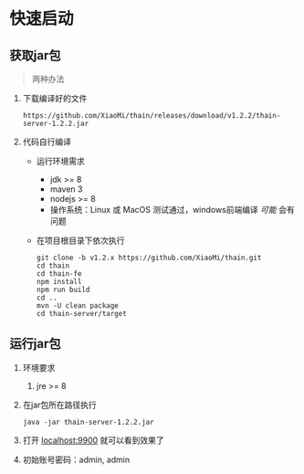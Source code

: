 <!--
 Copyright (c) 2019, Xiaomi, Inc.  All rights reserved.
 This source code is licensed under the Apache License Version 2.0, which
 can be found in the LICENSE file in the root directory of this source tree.
-->

# 快速启动

## 获取jar包

> 两种办法

1. 下载编译好的文件

    ```text
    https://github.com/XiaoMi/thain/releases/download/v1.2.2/thain-server-1.2.2.jar
    ```

1. 代码自行编译

    - 运行环境需求
        - jdk >= 8
        - maven 3
        - nodejs >= 8
        - 操作系统：Linux 或 MacOS 测试通过，windows前端编译 *可能* 会有问题

    - 在项目根目录下依次执行

       ```shell
       git clone -b v1.2.x https://github.com/XiaoMi/thain.git
       cd thain
       cd thain-fe
       npm install
       npm run build
       cd ..
       mvn -U clean package
       cd thain-server/target
       ```

## 运行jar包

1. 环境要求

    1. jre >= 8

1. 在jar包所在路径执行

    ```shell
    java -jar thain-server-1.2.2.jar
    ```

1. 打开 [localhost:9900](http://localhost:9900) 就可以看到效果了

1. 初始账号密码：admin, admin
